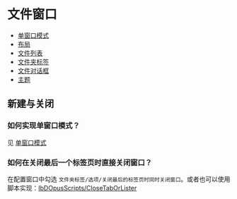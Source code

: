 # 文件窗口
- [单窗口模式](单窗口模式.md)
- [布局](布局.md)
- [文件列表](../文件列表/README.md)
- [文件夹标签](文件夹标签.md)
- [文件对话框](文件对话框.md)
- [主题](主题/README.md)

## 新建与关闭
### 如何实现单窗口模式？
见 [单窗口模式](单窗口模式.md)

### 如何在关闭最后一个标签页时直接关闭窗口？
在配置窗口中勾选 `文件夹标签/选项/关闭最后的标签页时同时关闭窗口`。或者也可以使用脚本实现：[IbDOpusScripts/CloseTabOrLister](https://github.com/Chaoses-Ib/IbDOpusScripts/blob/main/CloseTabOrLister.js)
